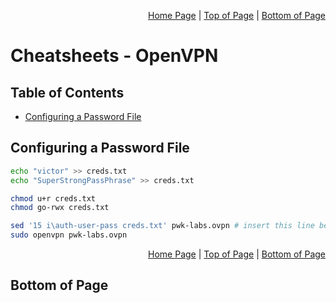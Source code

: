 <p align="right">
  <a href="/README.md">Home Page</a> |
  <a href="/CheatSheets/openvpn.md#table-of-contents">Top of Page</a> |
  <a href="/CheatSheets/openvpn.md#bottom-of-page">Bottom of Page</a>
</p>

# Cheatsheets - OpenVPN
## Table of Contents
* [Configuring a Password File](#configuring-a-password-file)

## Configuring a Password File
```bash
echo "victor" >> creds.txt
echo "SuperStrongPassPhrase" >> creds.txt

chmod u+r creds.txt
chmod go-rwx creds.txt

sed '15 i\auth-user-pass creds.txt' pwk-labs.ovpn # insert this line before the 15th line
sudo openvpn pwk-labs.ovpn
```

<p align="right">
  <a href="/README.md">Home Page</a> |
  <a href="/CheatSheets/openvpn.md#table-of-contents">Top of Page</a> |
  <a href="/CheatSheets/openvpn.md#bottom-of-page">Bottom of Page</a>
</p>

## Bottom of Page
